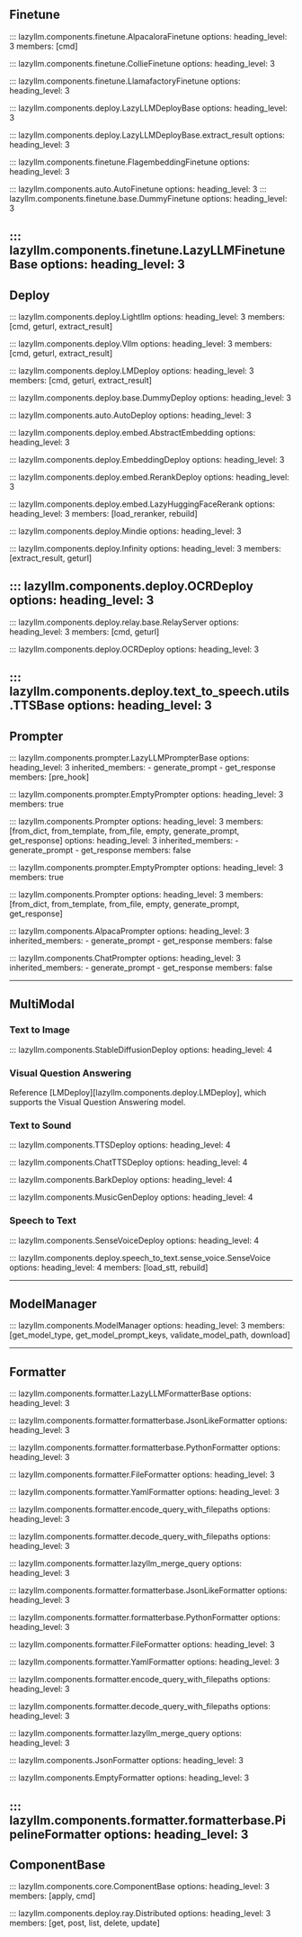 ## Finetune

::: lazyllm.components.finetune.AlpacaloraFinetune
    options:
      heading_level: 3
      members: [cmd]

::: lazyllm.components.finetune.CollieFinetune
    options:
      heading_level: 3

::: lazyllm.components.finetune.LlamafactoryFinetune
    options:
      heading_level: 3

::: lazyllm.components.deploy.LazyLLMDeployBase
    options:
      heading_level: 3

::: lazyllm.components.deploy.LazyLLMDeployBase.extract_result
    options:
      heading_level: 3
      
::: lazyllm.components.finetune.FlagembeddingFinetune
    options:
      heading_level: 3

::: lazyllm.components.auto.AutoFinetune
    options:
      heading_level: 3
::: lazyllm.components.finetune.base.DummyFinetune
    options:
      heading_level: 3

::: lazyllm.components.finetune.LazyLLMFinetuneBase
    options:
      heading_level: 3
---

## Deploy

::: lazyllm.components.deploy.Lightllm
    options:
      heading_level: 3
      members: [cmd, geturl, extract_result]

::: lazyllm.components.deploy.Vllm
    options:
      heading_level: 3
      members: [cmd, geturl, extract_result]

::: lazyllm.components.deploy.LMDeploy
    options:
      heading_level: 3
      members: [cmd, geturl, extract_result]

::: lazyllm.components.deploy.base.DummyDeploy
    options:
      heading_level: 3

::: lazyllm.components.auto.AutoDeploy
    options:
      heading_level: 3

::: lazyllm.components.deploy.embed.AbstractEmbedding
    options:
      heading_level: 3

::: lazyllm.components.deploy.EmbeddingDeploy
    options:
      heading_level: 3

::: lazyllm.components.deploy.embed.RerankDeploy
    options:
      heading_level: 3

::: lazyllm.components.deploy.embed.LazyHuggingFaceRerank
    options:
      heading_level: 3
      members: [load_reranker, rebuild]

::: lazyllm.components.deploy.Mindie
    options:
      heading_level: 3

::: lazyllm.components.deploy.Infinity
    options:
      heading_level: 3
      members: [extract_result, geturl]
      
::: lazyllm.components.deploy.OCRDeploy
    options:
      heading_level: 3
---

::: lazyllm.components.deploy.relay.base.RelayServer
    options:
      heading_level: 3
      members: [cmd, geturl]

::: lazyllm.components.deploy.OCRDeploy
    options:
      heading_level: 3

::: lazyllm.components.deploy.text_to_speech.utils.TTSBase
    options:
      heading_level: 3
---

## Prompter

::: lazyllm.components.prompter.LazyLLMPrompterBase
    options:
      heading_level: 3
    inherited_members:
      - generate_prompt
      - get_response
    members: [pre_hook]

::: lazyllm.components.prompter.EmptyPrompter
    options:
      heading_level: 3
      members: true

::: lazyllm.components.Prompter
    options:
      heading_level: 3
      members: [from_dict, from_template, from_file, empty, generate_prompt, get_response]
  options:
    heading_level: 3
    inherited_members:
      - generate_prompt
      - get_response
    members: false

::: lazyllm.components.prompter.EmptyPrompter
    options:
      heading_level: 3
      members: true

::: lazyllm.components.Prompter
    options:
      heading_level: 3
      members: [from_dict, from_template, from_file, empty, generate_prompt, get_response]

::: lazyllm.components.AlpacaPrompter
    options:
      heading_level: 3
	  inherited_members:
	    - generate_prompt
	    - get_response
    members: false

::: lazyllm.components.ChatPrompter
    options:
      heading_level: 3
	  inherited_members:
	    - generate_prompt
	    - get_response
    members: false

---

## MultiModal

### Text to Image

::: lazyllm.components.StableDiffusionDeploy
    options:
      heading_level: 4

### Visual Question Answering

Reference [LMDeploy][lazyllm.components.deploy.LMDeploy], which supports the Visual Question Answering model.

### Text to Sound

::: lazyllm.components.TTSDeploy
    options:
      heading_level: 4

::: lazyllm.components.ChatTTSDeploy
    options:
      heading_level: 4

::: lazyllm.components.BarkDeploy
    options:
      heading_level: 4

::: lazyllm.components.MusicGenDeploy
    options:
      heading_level: 4

### Speech to Text

::: lazyllm.components.SenseVoiceDeploy
    options:
      heading_level: 4

::: lazyllm.components.deploy.speech_to_text.sense_voice.SenseVoice
    options:
      heading_level: 4
      members: [load_stt, rebuild]

---

## ModelManager

::: lazyllm.components.ModelManager
    options:
      heading_level: 3
      members: [get_model_type, get_model_prompt_keys, validate_model_path, download]

---

## Formatter

::: lazyllm.components.formatter.LazyLLMFormatterBase
    options:
      heading_level: 3

::: lazyllm.components.formatter.formatterbase.JsonLikeFormatter
    options:
      heading_level: 3

::: lazyllm.components.formatter.formatterbase.PythonFormatter
    options:
      heading_level: 3

::: lazyllm.components.formatter.FileFormatter
    options:
      heading_level: 3

::: lazyllm.components.formatter.YamlFormatter
    options:
      heading_level: 3

::: lazyllm.components.formatter.encode_query_with_filepaths
    options:
      heading_level: 3

::: lazyllm.components.formatter.decode_query_with_filepaths
    options:
      heading_level: 3

::: lazyllm.components.formatter.lazyllm_merge_query
    options:
      heading_level: 3

::: lazyllm.components.formatter.formatterbase.JsonLikeFormatter
    options:
      heading_level: 3

::: lazyllm.components.formatter.formatterbase.PythonFormatter
    options:
      heading_level: 3

::: lazyllm.components.formatter.FileFormatter
    options:
      heading_level: 3

::: lazyllm.components.formatter.YamlFormatter
    options:
      heading_level: 3

::: lazyllm.components.formatter.encode_query_with_filepaths
    options:
      heading_level: 3

::: lazyllm.components.formatter.decode_query_with_filepaths
    options:
      heading_level: 3

::: lazyllm.components.formatter.lazyllm_merge_query
    options:
      heading_level: 3

::: lazyllm.components.JsonFormatter
    options:
      heading_level: 3

::: lazyllm.components.EmptyFormatter
    options:
      heading_level: 3

::: lazyllm.components.formatter.formatterbase.PipelineFormatter
    options:
      heading_level: 3
---

## ComponentBase

::: lazyllm.components.core.ComponentBase
    options:
      heading_level: 3
      members: [apply, cmd]

::: lazyllm.components.deploy.ray.Distributed
    options:
      heading_level: 3
      members: [get, post, list, delete, update]